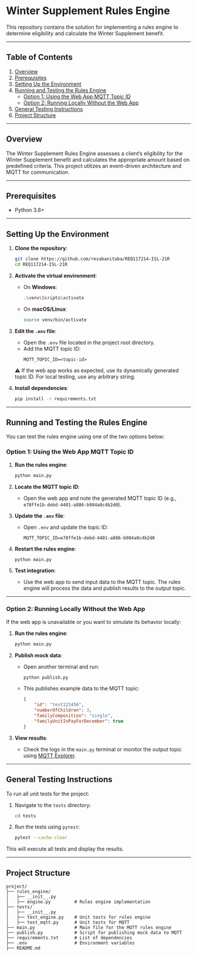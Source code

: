 # Winter Supplement Rules Engine

This repository contains the solution for implementing a rules engine to determine eligibility and calculate the Winter Supplement benefit.

---

## Table of Contents

1. [Overview](#overview)
2. [Prerequisites](#prerequisites)
3. [Setting Up the Environment](#setting-up-the-environment)
4. [Running and Testing the Rules Engine](#running-and-testing-the-rules-engine)
   - [Option 1: Using the Web App MQTT Topic ID](#option-1-using-the-web-app-mqtt-topic-id)
   - [Option 2: Running Locally Without the Web App](#option-2-running-locally-without-the-web-app)
5. [General Testing Instructions](#general-testing-instructions)
6. [Project Structure](#project-structure)

---

## Overview

The Winter Supplement Rules Engine assesses a client’s eligibility for the Winter Supplement benefit and calculates the appropriate amount based on predefined criteria. This project utilizes an event-driven architecture and MQTT for communication.

---

## Prerequisites

- Python 3.8+

---

## Setting Up the Environment

1. **Clone the repository**:
   ```bash
   git clone https://github.com/rezabanitaba/REQ117214-ISL-21R
   cd REQ117214-ISL-21R
   ```

2. **Activate the virtual environment**:
   - On **Windows**:
     ```bash
     .\venv\Scripts\activate
     ```
   - On **macOS/Linux**:
     ```bash
     source venv/bin/activate
     ```

3. **Edit the `.env` file**:
   - Open the `.env` file located in the project root directory.
   - Add the MQTT topic ID:
     ```plaintext
     MQTT_TOPIC_ID=<topic-id>
     ```

   ⚠️ If the web app works as expected, use its dynamically generated topic ID. For local testing, use any arbitrary string.

4. **Install dependencies**:
   ```bash
   pip install -r requirements.txt
   ```

---

## Running and Testing the Rules Engine

You can test the rules engine using one of the two options below:

### Option 1: Using the Web App MQTT Topic ID

1. **Run the rules engine**:
   ```bash
   python main.py
   ```

2. **Locate the MQTT topic ID**:
   - Open the web app and note the generated MQTT topic ID (e.g., `e78ffe1b-debd-4401-a886-b984a0c4b2d0`).

3. **Update the `.env` file**:
   - Open `.env` and update the topic ID:
     ```plaintext
     MQTT_TOPIC_ID=e78ffe1b-debd-4401-a886-b984a0c4b2d0
     ```

4. **Restart the rules engine**:
   ```bash
   python main.py
   ```

5. **Test integration**:
   - Use the web app to send input data to the MQTT topic. The rules engine will process the data and publish results to the output topic.

---

### Option 2: Running Locally Without the Web App

If the web app is unavailable or you want to simulate its behavior locally:

1. **Run the rules engine**:
   ```bash
   python main.py
   ```

2. **Publish mock data**:
   - Open another terminal and run:
     ```bash
     python publish.py
     ```
   - This publishes example data to the MQTT topic:
     ```json
     {
         "id": "test123456",
         "numberOfChildren": 3,
         "familyComposition": "single",
         "familyUnitInPayForDecember": true
     }
     ```

3. **View results**:
   - Check the logs in the `main.py` terminal or monitor the output topic using [MQTT Explorer](https://mqtt-explorer.com/).

---

## General Testing Instructions

To run all unit tests for the project:

1. Navigate to the `tests` directory:
   ```bash
   cd tests
   ```

2. Run the tests using `pytest`:
   ```bash
   pytest --cache-clear
   ```

This will execute all tests and display the results.

---

## Project Structure

```plaintext
project/
├── rules_engine/
│   ├── __init__.py    
│   ├── engine.py         # Rules engine implementation
├── tests/
│   ├── __init__.py
│   ├── test_engine.py    # Unit tests for rules engine
│   ├── test_mqtt.py      # Unit tests for MQTT
├── main.py               # Main file for the MQTT rules engine
├── publish.py            # Script for publishing mock data to MQTT
├── requirements.txt      # List of dependencies
├── .env                  # Environment variables
├── README.md             
```
